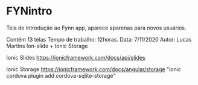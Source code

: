 # FYNintro
Tela de introdução ao Fynn app, aparece aparenas para novos usuários.

Contém 13 telas
Tempo de trabalho: 12horas.
Data: 7/11/2020
Autor: Lucas Martins
Ion-slide + Ionic Storage


Ionic Slides
https://ionicframework.com/docs/api/slides

Ionic Storage
https://ionicframework.com/docs/angular/storage
"ionic cordova plugin add cordova-sqlite-storage"